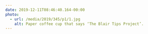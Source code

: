 ```yaml
---
date: 2019-12-11T08:46:40.164-00:00
photo:
  - url: /media/2019/345/p1/1.jpg
    alt: Paper coffee cup that says ‘The Blair Tips Project’.
---
```

